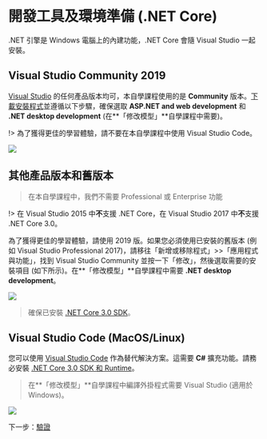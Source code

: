 # 開發工具及環境準備 (.NET Core)

.NET 引擎是 Windows 電腦上的內建功能，.NET Core 會隨 Visual Studio 一起安裝。

## Visual Studio Community 2019

[Visual Studio](https://visualstudio.microsoft.com/vs/) 的任何產品版本均可，本自學課程使用的是 **Community** 版本。[下載安裝程式](https://visualstudio.microsoft.com/vs/)並遵循以下步驟，確保選取 **ASP.NET and web development** 和 **.NET desktop development** (在**「修改模型」**自學課程中需要)。

!> 為了獲得更佳的學習體驗，請不要在本自學課程中使用 Visual Studio Code。

![](_media/net/workloads_2019.png)


## 其他產品版本和舊版本

> 在本自學課程中，我們不需要 Professional 或 Enterprise 功能

!> 在 Visual Studio 2015 中**不**支援 .NET Core，在 Visual Studio 2017 中**不**支援 .NET Core 3.0。

為了獲得更佳的學習體驗，請使用 2019 版。如果您必須使用已安裝的舊版本 (例如 Visual Studio Professional 2017)，請移往「新增或移除程式」>>「應用程式與功能」，找到 Visual Studio Community 並按一下「修改」，然後選取需要的安裝項目 (如下所示)。在**「修改模型」**自學課程中需要 **.NET desktop development**。

![](_media/net/workloads_2017.png)

> 確保已安裝 [.NET Core 3.0 SDK](https://dotnet.microsoft.com/download)。

## Visual Studio Code (MacOS/Linux)

您可以使用 [Visual Studio Code](https://code.visualstudio.com/) 作為替代解決方案。這需要 **C#** 擴充功能。請務必安裝 [.NET Core 3.0 SDK 和 Runtime](https://dotnet.microsoft.com/download)。 

> 在**「修改模型」**自學課程中編譯外掛程式需要 Visual Studio (適用於 Windows)。

![](_media/net/csharp_extension.png)

下一步：[驗證](/zh-TW/oauth/)
